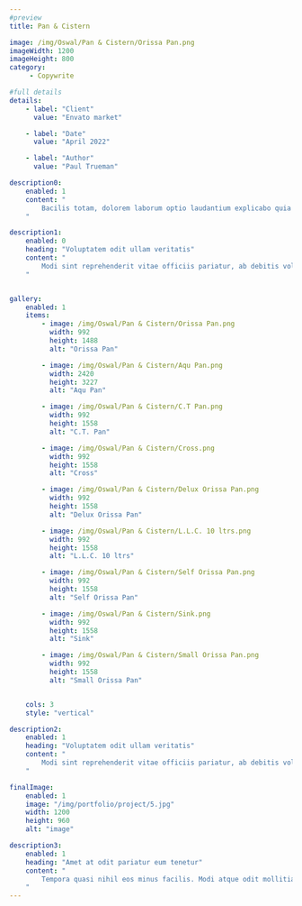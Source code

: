 ```yaml
---
#preview
title: Pan & Cistern

image: /img/Oswal/Pan & Cistern/Orissa Pan.png
imageWidth: 1200
imageHeight: 800
category:
     - Copywrite

#full details
details:
    - label: "Client"
      value: "Envato market"

    - label: "Date"
      value: "April 2022"

    - label: "Author"
      value: "Paul Trueman"

description0:
    enabled: 1
    content: "
        Bacilis totam, dolorem laborum optio laudantium explicabo quia ea. Officia beatae excepturi adipisci? Nobis consequatur ullam officiis adipisci assumenda, voluptas optio, commodi, soluta itaque error consectetur cupiditate vero voluptatem architecto blanditiis quidem amet. Quod ipsam consequuntur distinctio velit sed ipsum quisquam, itaque placeat error non animi quam aut similique nulla ab. Quaerat dicta, dolores veritatis magnam. Totam error aspernatur ipsa? Officia doloribus, non perspiciatis, aspernatur a numquam pariatur reprehenderit, incidunt fugiat modi nam. Repudiandae obcaecati excepturi, autem dicta tempore qui consequatur quisquam architecto dolorem voluptates.
    "

description1:
    enabled: 0
    heading: "Voluptatem odit ullam veritatis"
    content: "
        Modi sint reprehenderit vitae officiis pariatur, ab debitis voluptate ea eius assumenda beatae, tempora, dolores deserunt, ipsam ipsum! Quod ipsam consequuntur distinctio velit sed ipsum quisquam, itaque placeat error non animi quam aut similique nulla ab. Quaerat dicta, dolores veritatis magnam quae aut omnis in porro.
    "


gallery: 
    enabled: 1
    items:
        - image: /img/Oswal/Pan & Cistern/Orissa Pan.png
          width: 992
          height: 1488
          alt: "Orissa Pan"

        - image: /img/Oswal/Pan & Cistern/Aqu Pan.png
          width: 2420
          height: 3227
          alt: "Aqu Pan"

        - image: /img/Oswal/Pan & Cistern/C.T Pan.png
          width: 992
          height: 1558
          alt: "C.T. Pan"

        - image: /img/Oswal/Pan & Cistern/Cross.png
          width: 992
          height: 1558
          alt: "Cross"

        - image: /img/Oswal/Pan & Cistern/Delux Orissa Pan.png
          width: 992
          height: 1558
          alt: "Delux Orissa Pan"

        - image: /img/Oswal/Pan & Cistern/L.L.C. 10 ltrs.png
          width: 992
          height: 1558
          alt: "L.L.C. 10 ltrs"

        - image: /img/Oswal/Pan & Cistern/Self Orissa Pan.png
          width: 992
          height: 1558
          alt: "Self Orissa Pan"

        - image: /img/Oswal/Pan & Cistern/Sink.png
          width: 992
          height: 1558
          alt: "Sink"

        - image: /img/Oswal/Pan & Cistern/Small Orissa Pan.png
          width: 992
          height: 1558
          alt: "Small Orissa Pan"


    cols: 3
    style: "vertical"

description2:
    enabled: 1
    heading: "Voluptatem odit ullam veritatis"
    content: "
        Modi sint reprehenderit vitae officiis pariatur, ab debitis voluptate ea eius assumenda beatae, tempora, dolores deserunt, ipsam ipsum! Quod ipsam consequuntur distinctio velit sed ipsum quisquam, itaque placeat error non animi quam aut similique nulla ab. Quaerat dicta, dolores veritatis magnam quae aut omnis in porro.
    "

finalImage:
    enabled: 1
    image: "/img/portfolio/project/5.jpg"
    width: 1200
    height: 960    
    alt: "image"

description3:
    enabled: 1
    heading: "Amet at odit pariatur eum tenetur"
    content: "
        Tempora quasi nihil eos minus facilis. Modi atque odit mollitia, molestias eum inventore, minima distinctio laborum asperiores odio sit fuga rem, totam error aspernatur ipsa? Officia doloribus, non perspiciatis, aspernatur a numquam pariatur reprehenderit, incidunt fugiat modi nam. <b>Repudiandae obcaecati</b> excepturi, autem dicta tempore qui consequatur quisquam architecto dolorem voluptates nihil est ex perferendis eligendi laboriosam maxime placeat doloribus et reprehenderit beatae tempora numquam harum expedita! Amet at odit pariatur eum tenetur ratione
    "
---
```

